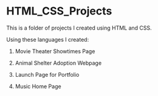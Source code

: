 # HTML_CSS_Projects

This is a folder of projects I created using HTML and CSS.

Using these languages I created:

1) Movie Theater Showtimes Page

2) Animal Shelter Adoption Webpage

3) Launch Page for Portfolio

4) Music Home Page
